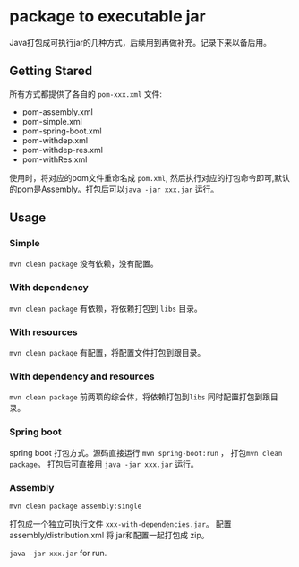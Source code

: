 # package to executable jar

Java打包成可执行jar的几种方式，后续用到再做补充。记录下来以备后用。


## Getting Stared
所有方式都提供了各自的 `pom-xxx.xml` 文件:
- pom-assembly.xml
- pom-simple.xml
- pom-spring-boot.xml
- pom-withdep.xml
- pom-withdep-res.xml
- pom-withRes.xml

使用时，将对应的pom文件重命名成 `pom.xml`, 然后执行对应的打包命令即可,默认的pom是Assembly。打包后可以`java -jar xxx.jar` 运行。


## Usage
### Simple
`mvn clean package`
没有依赖，没有配置。
### With dependency
`mvn clean package`
有依赖，将依赖打包到 `libs` 目录。
### With resources
`mvn clean package`
有配置，将配置文件打包到跟目录。
### With dependency and resources
`mvn clean package`
前两项的综合体，将依赖打包到`libs` 同时配置打包到跟目录。
### Spring boot
spring boot 打包方式。源码直接运行 `mvn spring-boot:run` ， 打包`mvn clean package`。 打包后可直接用 `java -jar xxx.jar` 运行。
  
### Assembly
`mvn clean package assembly:single`

打包成一个独立可执行文件 `xxx-with-dependencies.jar`。 配置 assembly/distribution.xml 将 jar和配置一起打包成 zip。


`java -jar xxx.jar` for run.

